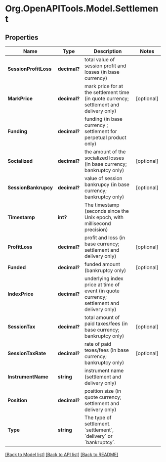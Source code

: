 
# Org.OpenAPITools.Model.Settlement

## Properties

Name | Type | Description | Notes
------------ | ------------- | ------------- | -------------
**SessionProfitLoss** | **decimal?** | total value of session profit and losses (in base currency) | 
**MarkPrice** | **decimal?** | mark price for at the settlement time (in quote currency; settlement and delivery only) | [optional] 
**Funding** | **decimal?** | funding (in base currency ; settlement for perpetual product only) | 
**Socialized** | **decimal?** | the amount of the socialized losses (in base currency; bankruptcy only) | [optional] 
**SessionBankrupcy** | **decimal?** | value of session bankrupcy (in base currency; bankruptcy only) | [optional] 
**Timestamp** | **int?** | The timestamp (seconds since the Unix epoch, with millisecond precision) | 
**ProfitLoss** | **decimal?** | profit and loss (in base currency; settlement and delivery only) | [optional] 
**Funded** | **decimal?** | funded amount (bankruptcy only) | [optional] 
**IndexPrice** | **decimal?** | underlying index price at time of event (in quote currency; settlement and delivery only) | 
**SessionTax** | **decimal?** | total amount of paid taxes/fees (in base currency; bankruptcy only) | [optional] 
**SessionTaxRate** | **decimal?** | rate of paid texes/fees (in base currency; bankruptcy only) | [optional] 
**InstrumentName** | **string** | instrument name (settlement and delivery only) | 
**Position** | **decimal?** | position size (in quote currency; settlement and delivery only) | 
**Type** | **string** | The type of settlement. &#x60;settlement&#x60;, &#x60;delivery&#x60; or &#x60;bankruptcy&#x60;. | 

[[Back to Model list]](../README.md#documentation-for-models)
[[Back to API list]](../README.md#documentation-for-api-endpoints)
[[Back to README]](../README.md)

